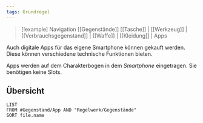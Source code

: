 ```yaml
---
tags: Grundregel
---
```

> [!example] Navigation 
>  [[Gegenstände]]
>  [[Tasche]] | [[Werkzeug]] | [[Verbrauchsgegenstand]] | [[Waffe]] | [[Kleidung]] | Apps

Auch digitale Apps für das eigene Smartphone können gekauft werden. Diese können verschiedene technische Funktionen bieten.

Apps werden auf dem Charakterbogen in dem *Smartphone* eingetragen. Sie benötigen keine Slots.


## Übersicht
```dataview
LIST
FROM #Gegenstand/App AND "Regelwerk/Gegenstände"
SORT file.name
```